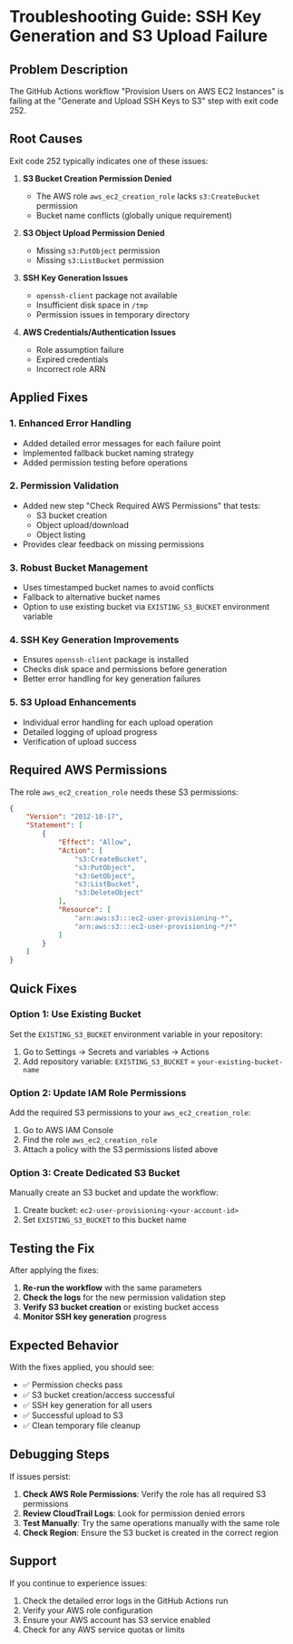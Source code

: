 # Troubleshooting Guide: SSH Key Generation and S3 Upload Failure

## Problem Description
The GitHub Actions workflow "Provision Users on AWS EC2 Instances" is failing at the "Generate and Upload SSH Keys to S3" step with exit code 252.

## Root Causes
Exit code 252 typically indicates one of these issues:

1. **S3 Bucket Creation Permission Denied**
   - The AWS role `aws_ec2_creation_role` lacks `s3:CreateBucket` permission
   - Bucket name conflicts (globally unique requirement)

2. **S3 Object Upload Permission Denied**
   - Missing `s3:PutObject` permission
   - Missing `s3:ListBucket` permission

3. **SSH Key Generation Issues**
   - `openssh-client` package not available
   - Insufficient disk space in `/tmp`
   - Permission issues in temporary directory

4. **AWS Credentials/Authentication Issues**
   - Role assumption failure
   - Expired credentials
   - Incorrect role ARN

## Applied Fixes

### 1. Enhanced Error Handling
- Added detailed error messages for each failure point
- Implemented fallback bucket naming strategy
- Added permission testing before operations

### 2. Permission Validation
- Added new step "Check Required AWS Permissions" that tests:
  - S3 bucket creation
  - Object upload/download
  - Object listing
- Provides clear feedback on missing permissions

### 3. Robust Bucket Management
- Uses timestamped bucket names to avoid conflicts
- Fallback to alternative bucket names
- Option to use existing bucket via `EXISTING_S3_BUCKET` environment variable

### 4. SSH Key Generation Improvements
- Ensures `openssh-client` package is installed
- Checks disk space and permissions before generation
- Better error handling for key generation failures

### 5. S3 Upload Enhancements
- Individual error handling for each upload operation
- Detailed logging of upload progress
- Verification of upload success

## Required AWS Permissions

The role `aws_ec2_creation_role` needs these S3 permissions:

```json
{
    "Version": "2012-10-17",
    "Statement": [
        {
            "Effect": "Allow",
            "Action": [
                "s3:CreateBucket",
                "s3:PutObject",
                "s3:GetObject",
                "s3:ListBucket",
                "s3:DeleteObject"
            ],
            "Resource": [
                "arn:aws:s3:::ec2-user-provisioning-*",
                "arn:aws:s3:::ec2-user-provisioning-*/*"
            ]
        }
    ]
}
```

## Quick Fixes

### Option 1: Use Existing Bucket
Set the `EXISTING_S3_BUCKET` environment variable in your repository:
1. Go to Settings → Secrets and variables → Actions
2. Add repository variable: `EXISTING_S3_BUCKET` = `your-existing-bucket-name`

### Option 2: Update IAM Role Permissions
Add the required S3 permissions to your `aws_ec2_creation_role`:
1. Go to AWS IAM Console
2. Find the role `aws_ec2_creation_role`
3. Attach a policy with the S3 permissions listed above

### Option 3: Create Dedicated S3 Bucket
Manually create an S3 bucket and update the workflow:
1. Create bucket: `ec2-user-provisioning-<your-account-id>`
2. Set `EXISTING_S3_BUCKET` to this bucket name

## Testing the Fix

After applying the fixes:

1. **Re-run the workflow** with the same parameters
2. **Check the logs** for the new permission validation step
3. **Verify S3 bucket creation** or existing bucket access
4. **Monitor SSH key generation** progress

## Expected Behavior

With the fixes applied, you should see:
- ✅ Permission checks pass
- ✅ S3 bucket creation/access successful
- ✅ SSH key generation for all users
- ✅ Successful upload to S3
- ✅ Clean temporary file cleanup

## Debugging Steps

If issues persist:

1. **Check AWS Role Permissions**: Verify the role has all required S3 permissions
2. **Review CloudTrail Logs**: Look for permission denied errors
3. **Test Manually**: Try the same operations manually with the same role
4. **Check Region**: Ensure the S3 bucket is created in the correct region

## Support

If you continue to experience issues:
1. Check the detailed error logs in the GitHub Actions run
2. Verify your AWS role configuration
3. Ensure your AWS account has S3 service enabled
4. Check for any AWS service quotas or limits
